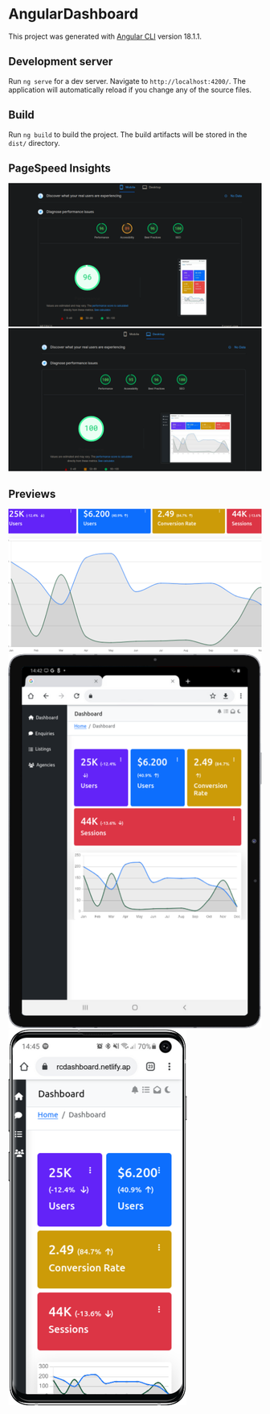 # AngularDashboard

This project was generated with [Angular CLI](https://github.com/angular/angular-cli) version 18.1.1.

## Development server

Run `ng serve` for a dev server. Navigate to `http://localhost:4200/`. The application will automatically reload if you change any of the source files.

## Build

Run `ng build` to build the project. The build artifacts will be stored in the `dist/` directory.

## PageSpeed Insights

![PageSpeed Insights Mobile](/public/mobile.png)
![PageSpeed Insights Desktop](/public/desktop.png)

## Previews

![Desktop Preview](/public/desktop-view.png)
![Tablet Preview](/public/tablet-view.png)
![Mobile Preview](/public/mobile-view.png)

